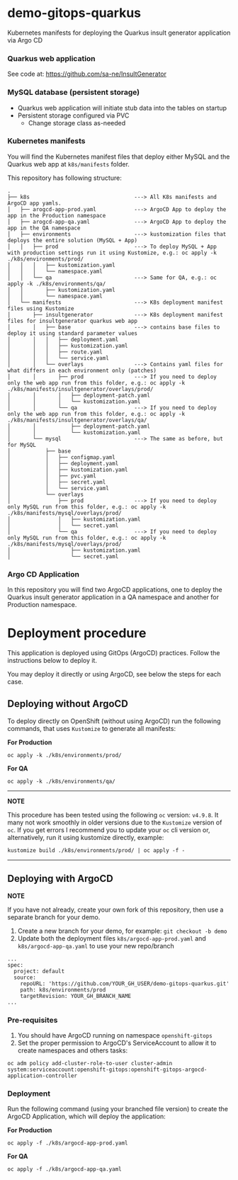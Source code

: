 # demo-gitops-quarkus
Kubernetes manifests for deploying the Quarkus insult generator application via Argo CD

### Quarkus web application
See code at: https://github.com/sa-ne/InsultGenerator

### MySQL database (persistent storage)
* Quarkus web application will initiate stub data into the tables on startup
* Persistent storage configured via PVC
    * Change storage class as-needed

### Kubernetes manifests

You will find the Kubernetes manifest files that deploy either MySQL and the Quarkus web app at `k8s/manifests` folder.

This repository has following structure:

```
.
├── k8s                                 ---> All K8s manifests and ArgoCD app yamls.
│   ├── arogcd-app-prod.yaml            ---> ArgoCD App to deploy the app in the Production namespace
│   ├── arogcd-app-qa.yaml              ---> ArgoCD App to deploy the app in the QA namespace
│   ├── environments                    ---> kustomization files that deploys the entire solution (MySQL + App) 
│   │   ├── prod                        ---> To deploy MySQL + App with production settings run it using Kustomize, e.g.: oc apply -k ./k8s/environments/prod/
│   │   │   ├── kustomization.yaml
│   │   │   └── namespace.yaml
│   │   └── qa                          ---> Same for QA, e.g.: oc apply -k ./k8s/environments/qa/
│   │       ├── kustomization.yaml
│   │       └── namespace.yaml
│   └── manifests                       ---> K8s deployment manifest files using Kustomize
│       ├── insultgenerator             ---> K8s deployment manifest files for insultgenerator quarkus web app
│       │   ├── base                    ---> contains base files to deploy it using standard parameter values
│       │   │   ├── deployment.yaml
│       │   │   ├── kustomization.yaml
│       │   │   ├── route.yaml
│       │   │   └── service.yaml
│       │   └── overlays                ---> Contains yaml files for what differs in each environment only (patches)
│       │       ├── prod                ---> If you need to deploy only the web app run from this folder, e.g.: oc apply -k ./k8s/manifests/insultgenerator/overlays/prod/
│       │       │   ├── deployment-patch.yaml
│       │       │   └── kustomization.yaml
│       │       └── qa                  ---> If you need to deploy only the web app run from this folder, e.g.: oc apply -k ./k8s/manifests/insultgenerator/overlays/qa/
│       │           ├── deployment-patch.yaml
│       │           └── kustomization.yaml
│       └── mysql                       ---> The same as before, but for MySQL
│           ├── base
│           │   ├── configmap.yaml
│           │   ├── deployment.yaml
│           │   ├── kustomization.yaml
│           │   ├── pvc.yaml
│           │   ├── secret.yaml
│           │   └── service.yaml
│           └── overlays
│               ├── prod                ---> If you need to deploy only MySQL run from this folder, e.g.: oc apply -k ./k8s/manifests/mysql/overlays/prod/
│               │   ├── kustomization.yaml
│               │   └── secret.yaml
│               └── qa                  ---> If you need to deploy only MySQL run from this folder, e.g.: oc apply -k ./k8s/manifests/mysql/overlays/prod/
│                   ├── kustomization.yaml
│                   └── secret.yaml
```

### Argo CD Application

In this repository you will find two ArgoCD applications, one to deploy the Quarkus insult generator application in a QA namespace and another for Production namespace.

# Deployment procedure

This application is deployed using GitOps (ArgoCD) practices. Follow the instructions below to deploy it.

You may deploy it directly or using ArgoCD, see below the steps for each case.

## Deploying without ArgoCD

To deploy directly on OpenShift (without using ArgoCD) run the following commands, that uses `Kustomize` to generate all manifests:

**For Production** 

```
oc apply -k ./k8s/environments/prod/
```

**For QA**

```
oc apply -k ./k8s/environments/qa/
```

---
**NOTE**

This procedure has been tested using the following `oc` version: `v4.9.8`. It many not work smoothly in older versions due to the `Kustomize` version of `oc`. If you get errors I recommend you to update your `oc` cli version or, alternatively, run it using kustomize directly, example:

```
kustomize build ./k8s/environments/prod/ | oc apply -f -
```
---

## Deploying with ArgoCD

**NOTE**

If you have not already, create your own fork of this repository, then use a separate branch for your demo.
1. Create a new branch for your demo, for example: `git checkout -b demo`
1. Update both the deployment files `k8s/argocd-app-prod.yaml` and `k8s/argocd-app-qa.yaml` to use your new repo/branch
```
...
spec:
  project: default
  source:
    repoURL: 'https://github.com/YOUR_GH_USER/demo-gitops-quarkus.git'
    path: k8s/environments/prod
    targetRevision: YOUR_GH_BRANCH_NAME
...
```

### Pre-requisites

1. You should have ArgoCD running on namespace `openshift-gitops`
2. Set the proper permission to ArgoCD's ServiceAccount to allow it to create namespaces and others tasks:
```
oc adm policy add-cluster-role-to-user cluster-admin system:serviceaccount:openshift-gitops:openshift-gitops-argocd-application-controller
```

### Deployment

Run the following command (using your branched file version) to create the ArgoCD Application, which will deploy the application:

**For Production** 

```
oc apply -f ./k8s/argocd-app-prod.yaml
```

**For QA** 

```
oc apply -f ./k8s/argocd-app-qa.yaml
```
